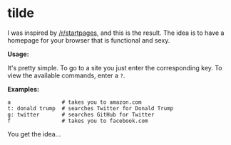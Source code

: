 # tilde

I was inspired by [/r/startpages](https://www.reddit.com/r/startpages), and this is the result. The idea is to have a homepage for your browser that is functional and sexy.

**Usage:**

It's pretty simple. To go to a site you just enter the corresponding key. To view the available commands, enter a `?`.

**Examples:**

```
a                # takes you to amazon.com
t: donald trump  # searches Twitter for Donald Trump
g: twitter       # searches GitHub for Twitter
f                # takes you to facebook.com
```

You get the idea...
